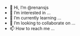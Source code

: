 - 👋 Hi, I’m @renansjs
- 👀 I’m interested in ...
- 🌱 I’m currently learning ...
- 💞️ I’m looking to collaborate on ...
- 📫 How to reach me ...

<!---
renansjs/renansjs is a ✨ special ✨ repository because its `README.md` (this file) appears on your GitHub profile.
You can click the Preview link to take a look at your changes.
--->
